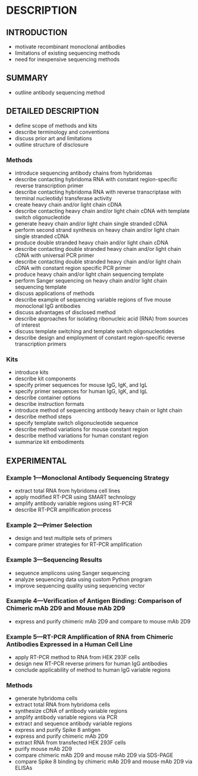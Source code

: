 # DESCRIPTION

## INTRODUCTION

- motivate recombinant monoclonal antibodies
- limitations of existing sequencing methods
- need for inexpensive sequencing methods

## SUMMARY

- outline antibody sequencing method

## DETAILED DESCRIPTION

- define scope of methods and kits
- describe terminology and conventions
- discuss prior art and limitations
- outline structure of disclosure

### Methods

- introduce sequencing antibody chains from hybridomas
- describe contacting hybridoma RNA with constant region-specific reverse transcription primer
- describe contacting hybridoma RNA with reverse transcriptase with terminal nucleotidyl transferase activity
- create heavy chain and/or light chain cDNA
- describe contacting heavy chain and/or light chain cDNA with template switch oligonucleotide
- generate heavy chain and/or light chain single stranded cDNA
- perform second strand synthesis on heavy chain and/or light chain single stranded cDNA
- produce double stranded heavy chain and/or light chain cDNA
- describe contacting double stranded heavy chain and/or light chain cDNA with universal PCR primer
- describe contacting double stranded heavy chain and/or light chain cDNA with constant region specific PCR primer
- produce heavy chain and/or light chain sequencing template
- perform Sanger sequencing on heavy chain and/or light chain sequencing template
- discuss applications of methods
- describe example of sequencing variable regions of five mouse monoclonal IgG antibodies
- discuss advantages of disclosed method
- describe approaches for isolating ribonucleic acid (RNA) from sources of interest
- discuss template switching and template switch oligonucleotides
- describe design and employment of constant region-specific reverse transcription primers

### Kits

- introduce kits
- describe kit components
- specify primer sequences for mouse IgG, IgK, and IgL
- specify primer sequences for human IgG, IgK, and IgL
- describe container options
- describe instruction formats
- introduce method of sequencing antibody heavy chain or light chain
- describe method steps
- specify template switch oligonucleotide sequence
- describe method variations for mouse constant region
- describe method variations for human constant region
- summarize kit embodiments

## EXPERIMENTAL

### Example 1—Monoclonal Antibody Sequencing Strategy

- extract total RNA from hybridoma cell lines
- apply modified RT-PCR using SMART technology
- amplify antibody variable regions using RT-PCR
- describe RT-PCR amplification process

### Example 2—Primer Selection

- design and test multiple sets of primers
- compare primer strategies for RT-PCR amplification

### Example 3—Sequencing Results

- sequence amplicons using Sanger sequencing
- analyze sequencing data using custom Python program
- improve sequencing quality using sequencing vector

### Example 4—Verification of Antigen Binding: Comparison of Chimeric mAb 2D9 and Mouse mAb 2D9

- express and purify chimeric mAb 2D9 and compare to mouse mAb 2D9

### Example 5—RT-PCR Amplification of RNA from Chimeric Antibodies Expressed in a Human Cell Line

- apply RT-PCR method to RNA from HEK 293F cells
- design new RT-PCR reverse primers for human IgG antibodies
- conclude applicability of method to human IgG variable regions

### Methods

- generate hybridoma cells
- extract total RNA from hybridoma cells
- synthesize cDNA of antibody variable regions
- amplify antibody variable regions via PCR
- extract and sequence antibody variable regions
- express and purify Spike 8 antigen
- express and purify chimeric mAb 2D9
- extract RNA from transfected HEK 293F cells
- purify mouse mAb 2D9
- compare chimeric mAb 2D9 and mouse mAb 2D9 via SDS-PAGE
- compare Spike 8 binding by chimeric mAb 2D9 and mouse mAb 2D9 via ELISAs

